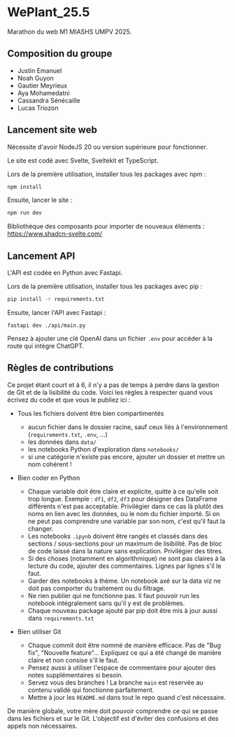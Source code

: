# WePlant_25.5

Marathon du web M1 MIASHS UMPV 2025. 

## Composition du groupe

- Justin Emanuel
- Noah Guyon
- Gautier Meyrieux
- Aya Mohamedatni
- Cassandra Sénécaille
- Lucas Triozon

## Lancement site web

Nécessite d'avoir NodeJS 20 ou version supérieure pour fonctionner.

Le site est codé avec Svelte, Sveltekit et TypeScript.

Lors de la première utilisation, installer tous les packages avec npm :

```bash
npm install
```

Ensuite, lancer le site :

```bash
npm run dev
```

Bibliothèque des composants pour importer de nouveaux éléments : https://www.shadcn-svelte.com/

## Lancement API

L'API est codée en Python avec Fastapi.

Lors de la première utilisation, installer tous les packages avec pip :

```bash
pip install -r requirements.txt
```

Ensuite, lancer l'API avec Fastapi :

```
fastapi dev ./api/main.py
```

Pensez à ajouter une clé OpenAI dans un fichier `.env` pour accéder à la route qui intègre ChatGPT.


## Règles de contributions

Ce projet étant court et à 6, il n'y a pas de temps à perdre dans la gestion de Git et de la lisibilité du code. Voici les règles à respecter quand vous écrivez du code et que vous le publiez ici :

- Tous les fichiers doivent être bien compartimentés
  - aucun fichier dans le dossier racine, sauf ceux liés à l'environnement (`requirements.txt`, `.env`, ...)
  - les données dans `data/`
  - les notebooks Python d'exploration dans `notebooks/`
  - si une catégorie n'existe pas encore, ajouter un dossier et mettre un nom cohérent !

- Bien coder en Python
  - Chaque variable doit être claire et explicite, quitte à ce qu'elle soit trop longue. Exemple : `df1`, `df2`, `df3` pour désigner des DataFrame différents n'est pas acceptable. Privilégier dans ce cas là plutôt des noms en lien avec les données, ou le nom du fichier importé. Si on ne peut pas comprendre une variable par son nom, c'est qu'il faut la changer.
  - Les notebooks `.ipynb` doivent être rangés et classés dans des sections / sous-sections pour un maximum de lisibilité. Pas de bloc de code laissé dans la nature sans explication. Privilégier des titres.
  - Si des choses (notamment en algorithmique) ne sont pas claires à la lecture du code, ajouter des commentaires. Lignes par lignes s'il le faut.
  - Garder des notebooks à thème. Un notebook axé sur la data viz ne doit pas comporter du traitement ou du filtrage.
  - Ne rien publier qui ne fonctionne pas. Il faut pouvoir run les notebook intégralement sans qu'il y est de problèmes.
  - Chaque nouveau package ajouté par pip doit être mis à jour aussi dans `requirements.txt`
  
- Bien utiliser Git
  - Chaque commit doit être nommé de manière efficace. Pas de "Bug fix", "Nouvelle feature"... Expliquez ce qui a été changé de manière claire et non consise s'il le faut.
  - Pensez aussi à utiliser l'espace de commentaire pour ajouter des notes supplémentaires si besoin.
  - Servez vous des branches ! La branche `main` est reservée au contenu validé qui fonctionne parfaitement.
  - Mettre à jour les `README.md` dans tout le repo quand c'est nécessaire.

De manière globale, votre mère doit pouvoir comprendre ce qui se passe dans les fichiers et sur le Git. L'objectif est d'éviter des confusions et des appels non nécessaires.
